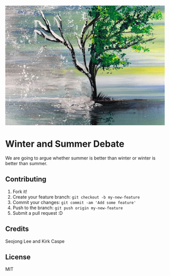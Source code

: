 ![BOOM! NOT FOUND!](images/tree_season.jpg "Tree Seasons")


# Winter and Summer Debate

We are going to argue whether summer is better than winter or winter is better than summer.



## Contributing

1. Fork it!
2. Create your feature branch: `git checkout -b my-new-feature`
3. Commit your changes: `git commit -am 'Add some feature'`
4. Push to the branch: `git push origin my-new-feature`
5. Submit a pull request :D



## Credits

Seojong Lee and Kirk Caspe

## License
MIT
